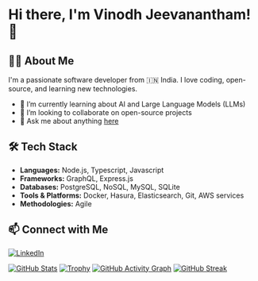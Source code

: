 # Hi there, I'm Vinodh Jeevanantham! 👋

## 👨‍💻 About Me
I'm a passionate software developer from 🇮🇳 India. I love coding, open-source, and learning new technologies.

- 🌱 I’m currently learning about AI and Large Language Models (LLMs)
- 👯 I’m looking to collaborate on open-source projects
- 💬 Ask me about anything [here](https://github.com/vinodhj/vinodhj/issues)

## 🛠️ Tech Stack
- **Languages:** Node.js, Typescript, Javascript
- **Frameworks:** GraphQL, Express.js
- **Databases:** PostgreSQL, NoSQL, MySQL, SQLite
- **Tools & Platforms:** Docker, Hasura, Elasticsearch, Git, AWS services
- **Methodologies:** Agile

## 📫 Connect with Me
[![LinkedIn](https://img.shields.io/badge/LinkedIn-blue?style=flat&logo=linkedin&labelColor=blue)](https://www.linkedin.com/in/vinodh-jeevanantham/)

  [![GitHub Stats](https://github-readme-stats.vercel.app/api?username=vinodhj&show_icons=true&theme=dark)](https://github.com/anuraghazra/github-readme-stats)
  [![Trophy](https://github-profile-trophy.vercel.app/?username=vinodhj&theme=onedark)](https://github.com/ryo-ma/github-profile-trophy)
  [![GitHub Activity Graph](https://activity-graph.herokuapp.com/graph?username=vinodhj&theme=react-dark)](https://github.com/ashutosh00710/github-readme-activity-graph)
  [![GitHub Streak](https://streak-stats.demolab.com?user=vinodhj&theme=dark)](https://git.io/streak-stats)
